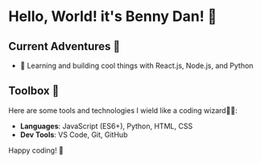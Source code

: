 # Hello, World! it's Benny Dan! 👋


## Current Adventures 🚀

- 🌱 Learning and building cool things with React.js, Node.js, and Python


## Toolbox 🧰

Here are some tools and technologies I wield like a coding wizard🧙‍♂️:

- **Languages**: JavaScript (ES6+), Python, HTML, CSS
- **Dev Tools**: VS Code, Git, GitHub



Happy coding! 🎉
